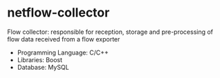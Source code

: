 # netflow-collector
 Flow collector: responsible for reception, storage and pre-processing of flow data received from a flow exporter

* Programming Language: C/C++
* Libraries: Boost
* Database: MySQL
